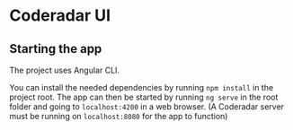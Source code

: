 # Coderadar UI

## Starting the app

The project uses Angular CLI.

You can install the needed dependencies by running `npm install` in the project root.
The app can then be started by running `ng serve` in the root folder and going to `localhost:4200` in a web browser. (A Coderadar server must be running on `localhost:8080` for the app to function)
